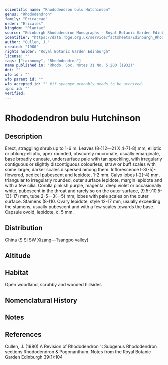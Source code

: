 ```yaml
---
scientific name: "Rhododendron bulu Hutchinson"
genus: "Rhododendron"
family: "Ericaceae"
order: "Ericales"
kingdom: "Plantae"
source: "Edinburgh Rhododendron Monographs – Royal Botanic Garden Edinburgh"
identifier: "https://data.rbge.org.uk/service/factsheets/Edinburgh_Rhododendron_Monographs.xhtml"
author: "Cullen, J."
created: "1980"
rights holder: "Royal Botanic Garden Edinburgh"
license: ""
tags: ["taxonomy", "Rhododendron"]
name published in: "Rhodo. Soc. Notes 31 No. 5:280 (1932)"
doi: ""
wfo id : ""
wfo parent id: ""
wfo accepted id: "" #if synonym probably needs to be archived.                      
ipni id: ""
verified:
---
```


                       

# Rhododendron bulu Hutchinson

## Description
Erect, straggling shrub up to 1-6 m. Leaves (8-)12—21 X 4-7(-8) mm, elliptic or oblong-elliptic, apex rounded, obscurely mucronate, usually emarginate, base broadly cuneate, undersurface pale with tan speckling, with irregularly contiguous or slightly discontiguous colourless, straw or buff scales with some larger, darker scales dispersed among them. Inflorescence l-3(-5)-flowered, pedicel pubescent and lepidote, 1-2 mm. Calyx lobes l-2(-4) mm, triangular to irregularly rounded, outer surface lepidote, margin lepidote and with a few cilia. Corolla pinkish purple, magenta, deep violet or occasionally white, pubescent in the throat and rarely so on the outer surface, (9.5-)10.5-13(-17) mm, tube 2-5—3(—5) mm, lobes with pale scales on the outer surface. Stamens (8-)10. Ovary lepidote, style 12-17 mm, usually exceeding the stamens, usually pubescent and with a few scales towards the base. Capsule ovoid, lepidote, c. 5 mm.

## Distribution
China (S Sl SW Xizang—Tsangpo valley)

## Altitude


## Habitat
Open woodland, scrubby and wooded hillsides

## Nomenclatural History

                       
## Notes


## References

Cullen, J. (1980) A Revision of Rhododendron 1: Subgenus Rhododendron sections Rhododendron & Pogonanthum. Notes from the Royal Botanic Garden Edinburgh 39(1):104

